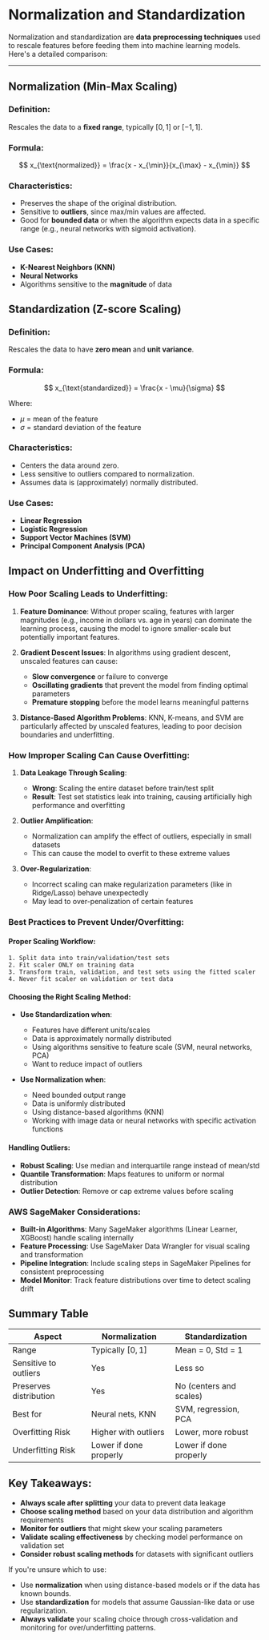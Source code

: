 # Normalization and Standardization

Normalization and standardization are **data preprocessing techniques** used to rescale features before feeding them into machine learning models. Here's a detailed comparison:

---

## **Normalization (Min-Max Scaling)**

### **Definition:**

Rescales the data to a **fixed range**, typically $[0, 1]$ or $[-1, 1]$.

### **Formula:**

$$
x_{\text{normalized}} = \frac{x - x_{\min}}{x_{\max} - x_{\min}}
$$

### **Characteristics:**

- Preserves the shape of the original distribution.
- Sensitive to **outliers**, since max/min values are affected.
- Good for **bounded data** or when the algorithm expects data in a specific range (e.g., neural networks with sigmoid activation).

### **Use Cases:**

- **K-Nearest Neighbors (KNN)**
- **Neural Networks**
- Algorithms sensitive to the **magnitude** of data

## **Standardization (Z-score Scaling)**

### **Definition:**

Rescales the data to have **zero mean** and **unit variance**.

### **Formula:**

$$
x_{\text{standardized}} = \frac{x - \mu}{\sigma}
$$

Where:

- $\mu$ = mean of the feature
- $\sigma$ = standard deviation of the feature

### **Characteristics:**

- Centers the data around zero.
- Less sensitive to outliers compared to normalization.
- Assumes data is (approximately) normally distributed.

### **Use Cases:**

- **Linear Regression**
- **Logistic Regression**
- **Support Vector Machines (SVM)**
- **Principal Component Analysis (PCA)**

## **Impact on Underfitting and Overfitting**

### **How Poor Scaling Leads to Underfitting:**

1. **Feature Dominance**: Without proper scaling, features with larger magnitudes (e.g., income in dollars vs. age in years) can dominate the learning process, causing the model to ignore smaller-scale but potentially important features.

2. **Gradient Descent Issues**: In algorithms using gradient descent, unscaled features can cause:

   - **Slow convergence** or failure to converge
   - **Oscillating gradients** that prevent the model from finding optimal parameters
   - **Premature stopping** before the model learns meaningful patterns

3. **Distance-Based Algorithm Problems**: KNN, K-means, and SVM are particularly affected by unscaled features, leading to poor decision boundaries and underfitting.

### **How Improper Scaling Can Cause Overfitting:**

1. **Data Leakage Through Scaling**:

   - **Wrong**: Scaling the entire dataset before train/test split
   - **Result**: Test set statistics leak into training, causing artificially high performance and overfitting

2. **Outlier Amplification**:

   - Normalization can amplify the effect of outliers, especially in small datasets
   - This can cause the model to overfit to these extreme values

3. **Over-Regularization**:
   - Incorrect scaling can make regularization parameters (like in Ridge/Lasso) behave unexpectedly
   - May lead to over-penalization of certain features

### **Best Practices to Prevent Under/Overfitting:**

#### **Proper Scaling Workflow:**

```
1. Split data into train/validation/test sets
2. Fit scaler ONLY on training data
3. Transform train, validation, and test sets using the fitted scaler
4. Never fit scaler on validation or test data
```

#### **Choosing the Right Scaling Method:**

- **Use Standardization when**:

  - Features have different units/scales
  - Data is approximately normally distributed
  - Using algorithms sensitive to feature scale (SVM, neural networks, PCA)
  - Want to reduce impact of outliers

- **Use Normalization when**:
  - Need bounded output range
  - Data is uniformly distributed
  - Using distance-based algorithms (KNN)
  - Working with image data or neural networks with specific activation functions

#### **Handling Outliers:**

- **Robust Scaling**: Use median and interquartile range instead of mean/std
- **Quantile Transformation**: Maps features to uniform or normal distribution
- **Outlier Detection**: Remove or cap extreme values before scaling

### **AWS SageMaker Considerations:**

- **Built-in Algorithms**: Many SageMaker algorithms (Linear Learner, XGBoost) handle scaling internally
- **Feature Processing**: Use SageMaker Data Wrangler for visual scaling and transformation
- **Pipeline Integration**: Include scaling steps in SageMaker Pipelines for consistent preprocessing
- **Model Monitor**: Track feature distributions over time to detect scaling drift

## Summary Table

| Aspect                 | Normalization          | Standardization         |
| ---------------------- | ---------------------- | ----------------------- |
| Range                  | Typically $[0, 1]$     | Mean = 0, Std = 1       |
| Sensitive to outliers  | Yes                    | Less so                 |
| Preserves distribution | Yes                    | No (centers and scales) |
| Best for               | Neural nets, KNN       | SVM, regression, PCA    |
| Overfitting Risk       | Higher with outliers   | Lower, more robust      |
| Underfitting Risk      | Lower if done properly | Lower if done properly  |

## **Key Takeaways:**

- **Always scale after splitting** your data to prevent data leakage
- **Choose scaling method** based on your data distribution and algorithm requirements
- **Monitor for outliers** that might skew your scaling parameters
- **Validate scaling effectiveness** by checking model performance on validation set
- **Consider robust scaling methods** for datasets with significant outliers

If you're unsure which to use:

- Use **normalization** when using distance-based models or if the data has known bounds.
- Use **standardization** for models that assume Gaussian-like data or use regularization.
- **Always validate** your scaling choice through cross-validation and monitoring for over/underfitting patterns.

